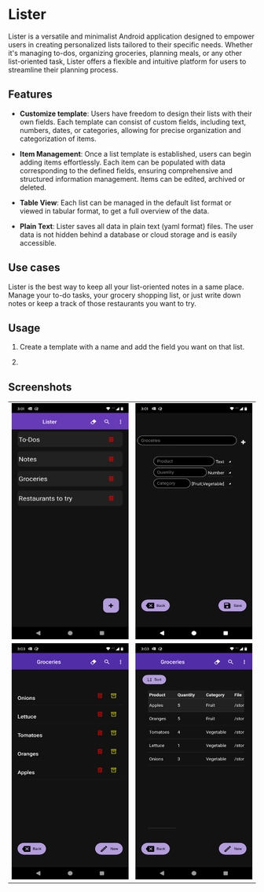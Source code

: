 # Lister

Lister is a versatile and minimalist Android application designed to
empower users in creating personalized lists tailored to their specific needs.
Whether it's managing to-dos, organizing groceries, planning meals,
or any other list-oriented task, Lister offers a flexible and
intuitive platform for users to streamline their planning process.

## Features
- **Customize template**: Users have freedom to design their lists with their 
own fields. Each template can consist of custom fields, including text,
numbers, dates, or categories, allowing for precise organization and
categorization of items.

- **Item Management**: Once a list template is established, users can begin
adding items effortlessly. Each item can be populated with data corresponding
to the defined fields, ensuring comprehensive and structured information
management. Items can be edited, archived or deleted.

- **Table View**: Each list can be managed in the default list format or viewed
in tabular format, to get a full overview of the data.

- **Plain Text**: Lister saves all data in plain text (yaml format) files. The user
data is not hidden behind a database or cloud storage and is easily accessible.

## Use cases

Lister is the best way to keep all your list-oriented notes in a same place. 
Manage your to-do tasks, your grocery shopping list, or just write down notes 
or keep a track of those restaurants you want to try.

## Usage

1. Create a template with a name and add the field you want on that list.


2. 

## Screenshots

<table>
  <tr>
    <td><img src="./images/Screenshot_20240512-150159.png" height = "480" width="250"></td>
    <td><img src="./images/Screenshot_20240512-150113.png" height = "480" width="250"></td>
  </tr>
  <tr>
    <td><img src="./images/Screenshot_20240512-150322.png" height = "480" width="250"></td>
    <td><img src="./images/Screenshot_20240512-150334.png" height = "480" width="250"></td>
  </tr>
</table>


